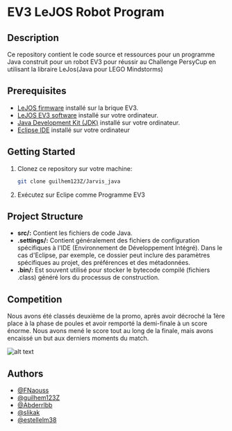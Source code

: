 # EV3 LeJOS Robot Program

## Description
Ce repository contient le code source et ressources pour un programme Java construit pour un robot EV3 pour réussir au Challenge PersyCup en utilisant la libraire LeJos(Java pour LEGO Mindstorms)

## Prerequisites
- [LeJOS firmware](https://sourceforge.net/projects/ev3.lejos.p/) installé sur la brique EV3.
- [LeJOS EV3 software](https://sourceforge.net/projects/ev3.lejos.p/files/) installé sur votre ordinateur.
- [Java Development Kit (JDK)](https://www.oracle.com/java/technologies/javase-downloads.html) installé sur votre ordinateur.
- [Eclipse IDE](https://www.eclipse.org/downloads/) installé sur votre ordinateur

## Getting Started
1. Clonez ce repository sur votre machine:
   ```bash
   git clone guilhem123Z/Jarvis_java

2. Exécutez sur Eclipe comme Programme EV3

## Project Structure
- **src/:** Contient les fichiers de code Java.
- **.settings/:** Contient généralement des fichiers de configuration spécifiques à l'IDE (Environnement de Développement Intégré). Dans le cas d'Eclipse, par exemple, ce dossier peut inclure des paramètres spécifiques au projet, des préférences et des métadonnées.
- **.bin/:** Est souvent utilisé pour stocker le bytecode compilé (fichiers .class) généré lors du processus de construction.

## Competition
Nous avons été classés deuxième de la promo, après avoir décroché la 1ère place à la phase de poules et avoir remporté la demi-finale à un score énorme.
Nous avons mené le score tout au long de la finale, mais avons encaissé un but aux derniers moments du match.

![alt text](https://github.com/guilhem123Z/Jarvis_java/blob/main/Classement.jpg)

## Authors

- [@FNaouss](https://github.com/FNaouss)
- [@guilhem123Z](https://github.com/guilhem123Z)
- [@Abderrlbb](https://github.com/Abderrlbb)
- [@slikak](https://github.com/slikak)
- [@estellelm38](https://github.com/estellelm38)



